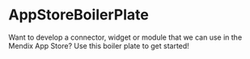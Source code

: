 # AppStoreBoilerPlate
Want to develop a connector, widget or module that we can use in the Mendix App Store? Use this boiler plate to get started!
